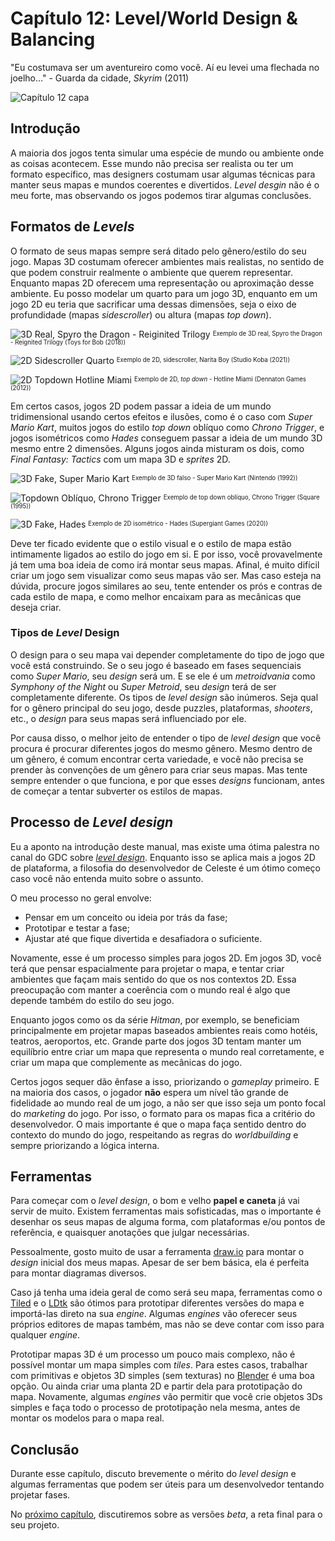
# Capítulo 12: Level/World Design & Balancing
"Eu costumava ser um aventureiro como você. Aí eu levei uma flechada no joelho..." - Guarda da cidade, _Skyrim_ (2011)

![Capítulo 12 capa](../Arquivos/Imagens/capa_13.jpg 'I used to be an adventurer like you. Then I took an arrow in the knee...')

## Introdução
A maioria dos jogos tenta simular uma espécie de mundo ou ambiente onde as coisas acontecem. Esse mundo não precisa ser realista ou ter um formato específico, mas designers costumam usar algumas técnicas para manter seus mapas e mundos coerentes e divertidos. _Level desgin_ não é o meu forte, mas observando os jogos podemos tirar algumas conclusões.

## Formatos de _Levels_
O formato de seus mapas sempre será ditado pelo gênero/estilo do seu jogo. Mapas 3D costumam oferecer ambientes mais realistas, no sentido de que podem construir realmente o ambiente que querem representar. Enquanto mapas 2D oferecem uma representação ou aproximação desse ambiente. Eu posso modelar um quarto para um jogo 3D, enquanto em um jogo 2D eu teria que sacrificar uma dessas dimensões, seja o eixo de profundidade (mapas _sidescroller_) ou altura (mapas _top down_). 

![3D Real, Spyro the Dragon - Reiginited Trilogy](../Arquivos/Imagens/12_01.png '3D Real, Spyro the Dragon - Reiginited Trilogy')
<sup><sub>Exemplo de 3D real, Spyro the Dragon - Reignited Trilogy (Toys for Bob (2018))</sup></sub>

![2D Sidescroller Quarto](../Arquivos/Imagens/12_02.png '2D Sidescroller Quarto')
<sup><sub>Exemplo de 2D, sidescroller, Narita Boy (Studio Koba (2021))</sup></sub>

![2D Topdown Hotline Miami](../Arquivos/Imagens/12_03.jpg '2D Topdown Hotline Miami')
<sup><sub>Exemplo de 2D, _top down_ - Hotline Miami (Dennaton Games (2012))</sup></sub>

Em certos casos, jogos 2D podem passar a ideia de um mundo tridimensional usando certos efeitos e ilusões, como é o caso com _Super Mario Kart_, muitos jogos do estilo _top down_ oblíquo como _Chrono Trigger_, e jogos isométricos como _Hades_ conseguem passar a ideia de um mundo 3D mesmo entre 2 dimensões. Alguns jogos ainda misturam os dois, como _Final Fantasy: Tactics_ com um mapa 3D e _sprites_ 2D.

![3D Fake, Super Mario Kart](../Arquivos/Imagens/12_05.jpg '3D Fake, Super Mario Kart')
<sup><sub>Exemplo de 3D falso - Super Mario Kart (Nintendo (1992))</sup></sub>

![Topdown Oblíquo, Chrono Trigger](../Arquivos/Imagens/12_04.png '3D Fake, Super Mario Kart')
<sup><sub>Exemplo de top down oblíquo, Chrono Trigger (Square (1995))</sup></sub>

![3D Fake, Hades](../Arquivos/Imagens/12_06.jpg '3D Fake, Hades')
<sup><sub>Exemplo de 2D isométrico - Hades (Supergiant Games (2020))</sup></sub>

Deve ter ficado evidente que o estilo visual e o estilo de mapa estão intimamente ligados ao estilo do jogo em si. E por isso, você provavelmente já tem uma boa ideia de como irá montar seus mapas. Afinal, é muito difícil criar um jogo sem visualizar como seus mapas vão ser. Mas caso esteja na dúvida, procure jogos similares ao seu, tente entender os prós e contras de cada estilo de mapa, e como melhor encaixam para as mecânicas que deseja criar.

### Tipos de _Level_ Design
O design para o seu mapa vai depender completamente do tipo de jogo que você está construindo. Se o seu jogo é baseado em fases sequenciais como _Super Mario_, seu _design_ será um. E se ele é um _metroidvania_ como _Symphony of the Night_ ou _Super Metroid_, seu _design_ terá de ser completamente diferente. Os tipos de _level design_ são inúmeros. Seja qual for o gênero principal do seu jogo, desde puzzles, plataformas, _shooters_, etc., o _design_ para seus mapas será influenciado por ele.

Por causa disso, o melhor jeito de entender o tipo de _level design_ que você procura é procurar diferentes jogos do mesmo gênero. Mesmo dentro de um gênero, é comum encontrar certa variedade, e você não precisa se prender às convenções de um gênero para criar seus mapas. Mas tente sempre entender o que funciona, e por que esses _designs_ funcionam, antes de começar a tentar subverter os estilos de mapas.

## Processo de _Level design_
Eu a aponto na introdução deste manual, mas existe uma ótima palestra no canal do GDC sobre [_level design_](https://www.youtube.com/watch?v=4RlpMhBKNr0). Enquanto isso se aplica mais a jogos 2D de plataforma, a filosofia do desenvolvedor de Celeste é um ótimo começo caso você não entenda muito sobre o assunto.

O meu processo no geral envolve:
- Pensar em um conceito ou ideia por trás da fase;
- Prototipar e testar a fase;
- Ajustar até que fique divertida e desafiadora o suficiente.

Novamente, esse é um processo simples para jogos 2D. Em jogos 3D, você terá que pensar espacialmente para projetar o mapa, e tentar criar ambientes que façam mais sentido do que os nos contextos 2D. Essa preocupação com manter a coerência com o mundo real é algo que depende também do estilo do seu jogo. 

Enquanto jogos como os da série _Hitman_, por exemplo, se beneficiam principalmente em projetar mapas baseados ambientes reais como hotéis, teatros, aeroportos, etc. Grande parte dos jogos 3D tentam manter um equilíbrio entre criar um mapa que representa o mundo real corretamente, e criar um mapa que complemente as mecânicas do jogo. 

Certos jogos sequer dão ênfase a isso, priorizando o _gameplay_ primeiro. E na maioria dos casos, o jogador **não** espera um nível tão grande de fidelidade ao mundo real de um jogo, a não ser que isso seja um ponto focal do _marketing_ do jogo. Por isso, o formato para os mapas fica a critério do desenvolvedor. O mais importante é que o mapa faça sentido dentro do contexto do mundo do jogo, respeitando as regras do _worldbuilding_ e sempre priorizando a lógica interna.

## Ferramentas
Para começar com o _level design_, o bom e velho **papel e caneta** já vai servir de muito. Existem ferramentas mais sofisticadas, mas o importante é desenhar os seus mapas de alguma forma, com plataformas e/ou pontos de referência, e quaisquer anotações que julgar necessárias.

Pessoalmente, gosto muito de usar a ferramenta [draw.io](https://www.drawio.com/) para montar o _design_ inicial dos meus mapas. Apesar de ser bem básica, ela é perfeita para montar diagramas diversos.

Caso já tenha uma ideia geral de como será seu mapa, ferramentas como o [Tiled](https://www.mapeditor.org/) e o [LDtk](https://ldtk.io/) são ótimos para prototipar diferentes versões do mapa e importá-las direto na sua _engine_. Algumas _engines_ vão oferecer seus próprios editores de mapas também, mas não se deve contar com isso para qualquer _engine_.

Prototipar mapas 3D é um processo um pouco mais complexo, não é possível montar um mapa simples com _tiles_. Para estes casos, trabalhar com primitivas e objetos 3D simples (sem texturas) no [Blender](https://www.blender.org/) é uma boa opção. Ou ainda criar uma planta 2D e partir dela para prototipação do mapa. Novamente, algumas _engines_ vão permitir que você crie objetos 3Ds simples e faça todo o processo de prototipação nela mesma, antes de montar os modelos para o mapa real.

## Conclusão
Durante esse capítulo, discuto brevemente o mérito do _level design_ e algumas ferramentas que podem ser úteis para um desenvolvedor tentando projetar fases.

No [próximo capítulo](https://github.com/D-Waack/manualindiedev/blob/main/Capitulos/capitulo13.md), discutiremos sobre as versões _beta_, a reta final para o seu projeto.
